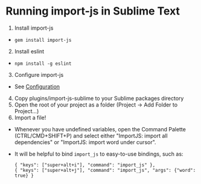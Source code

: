 # Running import-js in Sublime Text

1. Install import-js
  * `gem install import-js`
2. Install eslint
  * `npm install -g eslint`
3. Configure import-js
  * See [Configuration](README.md#configuration)
4. Copy plugins/import-js-sublime to your Sublime packages directory
5. Open the root of your project as a folder (Project -> Add Folder to Project…)
6. Import a file!
  * Whenever you have undefined variables, open the Command Palette
    (CTRL/CMD+SHIFT+P) and select either "ImportJS: import all dependencies" or
    "ImportJS: import word under cursor".
  * It will be helpful to bind `import_js` to easy-to-use bindings,
    such as:

    ```
    { "keys": ["super+alt+i"], "command": "import_js" },
    { "keys": ["super+alt+j"], "command": "import_js", "args": {"word": true} }
    ```
